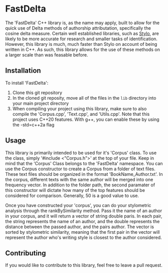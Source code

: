 # FastDelta
The 'FastDelta' C++ library is, as the name may apply, built to allow for the quick use of Delta methods of authorship attributation, specifically the cosine delta measure. Certain well established libraries, such as [Stylo](https://github.com/computationalstylistics/stylo), are likely to be more accurate for research and smaller tasks of identification. However, this library is much, much faster than Stylo on account of being written in C++. As such, this library allows for the use of these methods on a larger scale than was feasable before.

## Installation
To install 'FastDelta':
  1. Clone this git repository
  2. In the cloned git reposity, move all of the files in the `lib` directory into your main project directory
  3. When compiling your project using this library, make sure to also compile the 'Corpus.cpp', 'Text.cpp', and 'Utils.cpp'. Note that this project uses C++20 features. With g++, you can enable these by using the -std=c++2a flag

## Usage
This library is primarily intended to be used for it's 'Corpus' class. To use the class, simply '#include <"Corpus.h">' at the top of your file. Keep in mind that the 'Corpus' Class belongs to the 'FastDelta' namespace. You can use the Corpus constructor to create a Corpus from a folder of text files. These text files should be organized in the format 'BookName_Author.txt'. In the corpus, different texts with the same author will be merged into one frequency vector. In addition to the folder path, the second paramater of this constructor will dictate how many of the top features should be considered for comparison. Generally, 50 is a good value to use. 

Once you have constructed your 'corpus', you can do your stylometric analysis through the rankBySimilarity method. Pass it the name of an author in your corpus, and it will return a vector of string double paris. In each pair, the string represents the name of an author, and the double represents the distance between the passed author, and the pairs author. The vector is sorted by stylometric similarity, meaning that the first pair in the vector will represent the author who's writing style is closest to the author considered.

## Contributing
If you would like to contribute to this library, feel free to leave a pull request.
